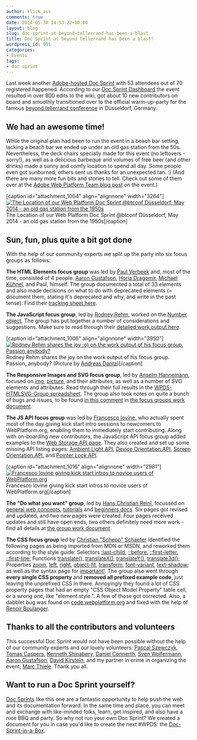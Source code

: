 ```yaml
---
author: klick_ass
comments: true
date: 2014-05-30 14:53:22+00:00
layout: blog
slug: doc-sprint-at-beyond-tellerrand-has-been-a-blast
title: Doc Sprint at beyond tellerrand has been a blast!
wordpress_id: 991
categories:
- Events
tags:
- doc sprint
---
```


Last week another [Adobe-hosted Doc Sprint](http://lanyrd.com/2014/wpds-dusseldorf/) with 53 attendees out of 70 registered happened. According to our [Doc Sprint Dashboard](https://github.com/webplatform/DocSprintDashboard) the event resulted in over 800 edits to the wiki, got about 10 new contributors on board and smoothly transitioned over to the official warm-up-party for the famous [beyond tellerrand conference](http://2014.beyondtellerrand.com/side-events) in Düsseldorf, Germany.


## We had an awesome time!


While the original plan had been to run the event in a beach bar setting, lacking a beach bar we ended up under an old gas station from the 50s. Nevertheless, the deck chairs specially made for this event (no leftovers - sorry!), as well as a delicious barbeque and volumes of free beer (and other drinks) made a sunny and comfy location to spend all day. Some people even got sunburned; others sent us thanks for an unexpected tan. :) ﻿(And there are many more fun bits and stories to tell. Check out some of them over at the [Adobe Web Platform Team blog post](https://blogs.adobe.com/webplatform/2014/05/30/bbq-beer-web-platform-docs-ftw/) on the event.)

[caption id="attachment_1004" align="alignnone" width="3264"][![The Location of our Web Platform Doc Sprint @btconf Düsseldorf, May 2014 - an old gas station from the 1950s](//static.webplatform.org/wpd-blog/2014/05/WPDS_duesseldorf_2014_location.jpg)](//static.webplatform.org/wpd-blog/2014/05/WPDS_duesseldorf_2014_location@2x.jpg) The Location of our Web Platform Doc Sprint @btconf Düsseldorf, May 2014 - an old gas station from the 1950s[/caption]


## Sun, fun, plus quite a bit got done


With the help of our community experts we split up the party into six focus groups as follows:

**The HTML Elements focus group** was led by [Paul Verbeek](http://docs.webplatform.org/wiki/User:Paulv) and, most of the time, consisted of 4 people: [Aaron Gustafson](http://docs.webplatform.org/wiki/User:AaronGustafson), [Horia Dragomir](http://docs.webplatform.org/wiki/User:Horia), [Michael Kühnel](http://docs.webplatform.org/wiki/User:Mkuehnel), and Paul, himself. The group documented a total of 33 elements and also made decisions on what to do with deprecated elements (= document them, stating it's deprecated and why, and write in the past tense). Find their [tracking sheet here](http://docs.webplatform.org/wiki/Meta:web_platform_wednesday/html_elements).

**The JavaScript focus group**, led by [Rodney Rehm](http://docs.webplatform.org/wiki/User:Rodneyrehm), worked on the [Number object](http://docs.webplatform.org/wiki/javascript/Number). The group has put together a number of considerations and suggestions. Make sure to read through their [detailed work output here](https://gist.github.com/rodneyrehm/b39aa66351bbd3e2371c#file-feedback-md).

[caption id="attachment_1006" align="alignnone" width="3950"][![Rodney Rehm shares the joy :o) on the work output of his focus group. Passion anybody?](//static.webplatform.org/wpd-blog/2014/05/WPDS_duesseldorf_2014_rodney_rehm.jpg)](//static.webplatform.org/wpd-blog/2014/05/WPDS_duesseldorf_2014_rodney_rehm@2x.jpg) Rodney Rehm shares the joy on the work output of his focus group. Passion, anybody? (Picture by [Andreas Dantz](http://twitter.com/dantz))[/caption]

**The Responsive Images and SVG focus group**, led by [Anselm Hannemann](http://docs.webplatform.org/wiki/User:Anselm), focused on [img](http://docs.webplatform.org/wiki/html/elements/img), [picture](http://docs.webplatform.org/wiki/html/elements/picture), and their attributes, as well as a number of SVG elements and attributes. Read through their full results in the [WPDS-HTMLSVG-Group spreadsheet](https://docs.google.com/spreadsheets/d/1c1iMXbLln0x0Dmq4_xFEpoL3MdkcVhXfLQDEaHvkKgY/edit?pli=1#gid=0). The group also took notes on quite a bunch of bugs and issues, to be found [in this comment](https://gist.github.com/anselmh/a9ce8154f1ca3e41d3c0#comment-1230917) in [the focus groups work document](https://gist.github.com/anselmh/a9ce8154f1ca3e41d3c0).

**The JS API focus group** was led by [Francesco Iovine](http://docs.webplatform.org/wiki/User:Franciov), who actually spent most of the day giving kick start intro sessions to newcomers to WebPlatform.org, enabling them to immediately start contributing. Along with on-boarding new contributors, the JavaScript API focus group added examples to the [Web Storage API page](http://docs.webplatform.org/wiki/apis/web-storage). They also created and set up some missing API listing pages: [Ambient Light API](http://docs.webplatform.org/wiki/apis/ambient_light), [Device Orientation API](http://docs.webplatform.org/wiki/apis/device_orientation), [Screen Orientation API](http://docs.webplatform.org/wiki/apis/screen_orientation), and [Pointer Lock API](http://docs.webplatform.org/wiki/apis/pointer_lock).

[caption id="attachment_1016" align="alignnone" width="2981"][![Francesco Iovine giving kick start intros to novice users of WebPlatform.org](//static.webplatform.org/wpd-blog/2014/05/WPDS_duesseldorf_2014_francesco_iovine.jpg)](//static.webplatform.org/wpd-blog/2014/05/WPDS_duesseldorf_2014_francesco_iovine@2x.jpg) Francesco Iovine giving kick start intros to novice users of WebPlatform.org[/caption]

**The "Do what you want" group**, led by [Hans Christian Reinl](http://docs.webplatform.org/wiki/User:Drublic), focussed on [general web concepts](http://docs.webplatform.org/wiki/concepts), [tutorials](http://docs.webplatform.org/wiki/tutorials) and [beginners docs](http://docs.webplatform.org/wiki/beginners). Six pages got revised and updated, and two new pages were created. Four pages received updates and still have open ends, two others definitely need more work - find all details at [the group work document](https://docs.google.com/spreadsheets/d/1oNlctt17l9zjEg-2uQvzfDPcXDaR0PdWQWvJaz3yG6Q/edit#gid=0).

**The CSS focus group** led by [Christian "Schepp" Schaefer](http://docs.webplatform.org/wiki/User:Schepp) identified the following pages as being imported from MDN or MSDN, and reworked them according to the style guide: Selectors [:last-child](http://docs.webplatform.org/wiki/css/selectors/pseudo-classes/:last-child), [::before](http://docs.webplatform.org/wiki/css/selectors/pseudo-elements/::before), [::first-letter](http://docs.webplatform.org/wiki/css/selectors/pseudo-elements/::first-letter), [::first-line](http://docs.webplatform.org/wiki/css/selectors/pseudo-elements/::first-line); Functions [translate()](http://docs.webplatform.org/wiki/css/functions/translate()), [translateX()](http://docs.webplatform.org/wiki/css/functions/translateX()), [translateY()](http://docs.webplatform.org/wiki/css/functions/translateY()), [translate3d()](http://docs.webplatform.org/wiki/css/functions/translate3d()); Properties [zoom](http://docs.webplatform.org/wiki/css/properties/zoom), [left](http://docs.webplatform.org/wiki/css/properties/left), [right](http://docs.webplatform.org/wiki/css/properties/right), [object-fit](http://docs.webplatform.org/wiki/css/properties/object-fit), [transform](http://docs.webplatform.org/wiki/css/properties/transform), [font-variant](http://docs.webplatform.org/wiki/css/properties/font-variant), [text-shadow](http://docs.webplatform.org/wiki/css/properties/text-shadow); as well as the syntax page for [important!](http://docs.webplatform.org/wiki/css/syntax/important). The group also went through **every single CSS property** and **removed all prefixed example code**, just leaving the unprefixed CSS in there. Annoyingly they found a lot of CSS property pages that had an empty "CSS Object Model Property" table cell, or a wrong one, like "element.style.". A few of those got corrected. Also, a dabblet bug was found on [code.webplatform.org](http://code.webplatform.org) and fixed with the help of [Renoir Boulanger](http://docs.webplatform.org/wiki/User:Renoirb).


## Thanks to all the contributors and volunteers


This successful Doc Sprint would not have been possible without the help of our community experts and our lovely volunteers: [Pascal Szewczyk](http://docs.webplatform.org/wiki/User:Pepo), [Tomas Caspers](http://docs.webplatform.org/wiki/User:Tcaspers), [Kenneth Shinabery](http://twitter.com/KShinabery212), [Daniel Connerth](http://twitter.com/DanielConnerth), [Sven Wolfermann](http://docs.webplatform.org/wiki/User:Maddesigns), [Aaron Gustafson](http://docs.webplatform.org/wiki/User:AaronGustafson), [David Kirstein](http://docs.webplatform.org/wiki/User:Frozenice), and my partner in crime in organizing the event, [Marc Thiele](http://twitter.com/marcthiele). Thank you all.


## Want to run a Doc Sprint yourself?


[Doc Sprints](http://docs.webplatform.org/wiki/WPD:Community/Community_Events) like this one are a fantastic opportunity to help push the web and its documentation forward. In the same time and place, you can meet and exchange with like-minded folks, learn, get inspired, and also have a nice BBQ and party. So why not run your own Doc Sprint? We created a document for you in case you'd like to create the next #WPDS: the [Doc-Sprint-in-a-Box](http://docs.webplatform.org/wiki/WPD:Doc_Sprint).
